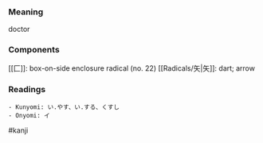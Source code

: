 ### Meaning

doctor

### Components

[[匚]]: box-on-side enclosure radical (no. 22) [[Radicals/矢|矢]]: dart; arrow

### Readings

```
- Kunyomi: い.やす、い.する、くすし
- Onyomi: イ
```

#kanji
